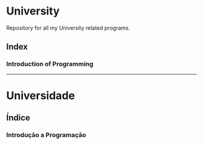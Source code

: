 # University
Repository for all my University related programs.


## Index

### Introduction of Programming


---
# Universidade 

## Índice

### Introdução a Programação